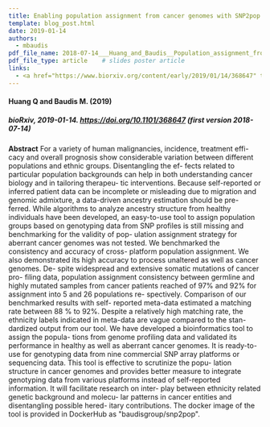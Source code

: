 ```yaml
---
title: Enabling population assignment from cancer genomes with SNP2pop
template: blog_post.html 
date: 2019-01-14
authors:
  - mbaudis
pdf_file_name: 2018-07-14___Huang_and_Baudis__Population_assignment_from_cancer_genome_data__biorXiv.pdf
pdf_file_type: article    # slides poster article
links:
  - <a href="https://www.biorxiv.org/content/early/2019/01/14/368647" target="_blank">[bioRxiv]</a>
---
```


#### Huang Q and Baudis M. (2019)
##### bioRxiv, 2019-01-14. https://doi.org/10.1101/368647 (first version 2018-07-14)

<!--more-->

**Abstract** For a variety of human malignancies, incidence, treatment effi- cacy and overall prognosis show considerable variation between different populations and ethnic groups. Disentangling the ef- fects related to particular population backgrounds can help in both understanding cancer biology and in tailoring therapeu- tic interventions. Because self-reported or inferred patient data can be incomplete or misleading due to migration and genomic admixture, a data-driven ancestry estimation should be pre- ferred. While algorithms to analyze ancestry structure from healthy individuals have been developed, an easy-to-use tool to assign population groups based on genotyping data from SNP profiles is still missing and benchmarking for the validity of pop- ulation assignment strategy for aberrant cancer genomes was not tested. We benchmarked the consistency and accuracy of cross- platform population assignment. We also demonstrated its high accuracy to process unaltered as well as cancer genomes. De- spite widespread and extensive somatic mutations of cancer pro- filing data, population assignment consistency between germline and highly mutated samples from cancer patients reached of 97% and 92% for assignment into 5 and 26 populations re- spectively. Comparison of our benchmarked results with self- reported meta-data estimated a matching rate between 88 % to 92%. Despite a relatively high matching rate, the ethnicity labels indicated in meta-data are vague compared to the stan- dardized output from our tool. We have developed a bioinformatics tool to assign the popula- tions from genome profiling data and validated its performance in healthy as well as aberrant cancer genomes. It is ready-to-use for genotyping data from nine commercial SNP array platforms or sequencing data. This tool is effective to scrutinize the popu- lation structure in cancer genomes and provides better measure to integrate genotyping data from various platforms instead of self-reported information. It will facilitate research on inter- play between ethnicity related genetic background and molecu- lar patterns in cancer entities and disentangling possible hered- itary contributions. The docker image of the tool is provided in DockerHub as "baudisgroup/snp2pop".
